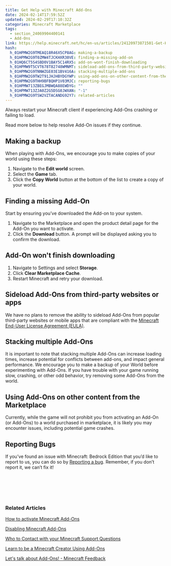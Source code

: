 ```yaml
---
title: Get Help with Minecraft Add-Ons
date: 2024-02-14T17:59:52Z
updated: 2024-02-29T17:10:32Z
categories: Minecraft Marketplace
tags:
  - section_24069904400141
  - Add-Ons
link: https://help.minecraft.net/hc/en-us/articles/24120973871501-Get-Help-with-Minecraft-Add-Ons
hash:
  h_01HPMW2G9TMEAQ18R46X5CP8AG: making-a-backup
  h_01HPMW2G9T0ZMW4TJCKHXR30VE: finding-a-missing-add-on
  h_01HQ6CT5S4SBD0V1BAY5C14RX5: add-on-wont-finish-downloading
  h_01HPMW9T5CVT678T82748WMNMT: sideload-add-ons-from-third-party-websites-or-apps
  h_01HPMW2G9TNNWZGE03E1BV416A: stacking-multiple-add-ons
  h_01HPMW2G9TW2T91JHJHBYDGYWP: using-add-ons-on-other-content-from-the-marketplace
  h_01HPMW2G9THH9BFBQHP1V03MJC: reporting-bugs
  h_01HPMW713ZBEGJMBWQA88EWDYG: ""
  h_01HPMW713ZJA0Z2G5DSG0JWXAN: "-1"
  h_01HPMW2G9TSW2VZTACANDG92Y7: related-articles
---
```


Always restart your Minecraft client if experiencing Add-Ons crashing or failing to load.

Read more below to help resolve Add-On issues if they continue.

## Making a backup

When playing with Add-Ons, we encourage you to make copies of your world using these steps:

1.  Navigate to the **Edit world** screen.
2.  Select the **Game** tab.
3.  Click the **Copy World** button at the bottom of the list to create a copy of your world. 

## Finding a missing Add-On

Start by ensuring you’ve downloaded the Add-on to your system.

1.  Navigate to the Marketplace and open the product detail page for the Add-On you want to activate.
2.  Click the **Download** button. A prompt will be displayed asking you to confirm the download. 

## Add-On won't finish downloading

1.  Navigate to Settings and select **Storage**.
2.  Click **Clear Marketplace Cache**.
3.  Restart Minecraft and retry your download.

## Sideload Add-Ons from third-party websites or apps

We have no plans to remove the ability to sideload Add-Ons from popular third-party websites or mobile apps that are compliant with the [Minecraft End-User License Agreement (EULA)](https://www.minecraft.net/en-us/eula). 

## Stacking multiple Add-Ons

It is important to note that stacking multiple Add-Ons can increase loading times, increase potential for conflicts between add-ons, and impact general performance. We encourage you to make a backup of your World before experimenting with Add-Ons. If you have trouble with your game running slow, crashing, or other odd behavior, try removing some Add-Ons from the world.   

## Using Add-Ons on other content from the Marketplace

Currently, while the game will not prohibit you from activating an Add-On (or Add-Ons) to a world purchased in marketplace, it is likely you may encounter issues, including potential game crashes.  

## Reporting Bugs

If you’ve found an issue with Minecraft: Bedrock Edition that you’d like to report to us, you can do so by [Reporting a bug](https://www.minecraft.net/en-us/bugs). Remember, if you don’t report it, we can’t fix it!   

###  

###  

### Related Articles

[How to activate Minecraft Add-Ons](https://minecrafthelp.zendesk.com/hc/en-us/articles/24120525083533)

[Disabling Minecraft Add-Ons](https://minecrafthelp.zendesk.com/hc/en-us/articles/24121220131597)

[Who to Contact with your Minecraft Support Questions](https://minecrafthelp.zendesk.com/hc/en-us/articles/19506833026829)

[Learn to be a Minecraft Creator Using Add-Ons](https://www.minecraft.net/en-us/creator)

[Let's talk about Add-Ons! - Minecraft Feedback](https://feedback.minecraft.net/hc/en-us/community/posts/24051477904781-Let-s-talk-about-Add-Ons)
